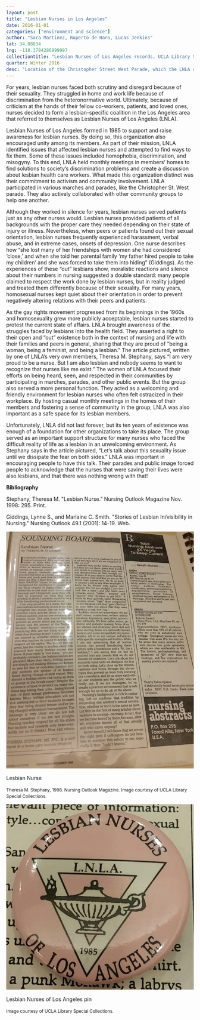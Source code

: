 ```yaml
---
layout: post
title: "Lesbian Nurses in Los Angeles"
date: 2016-01-01
categories: ["environment and science"]
author: "Sara Martinez, Ruperto de Haro, Lucas Jenkins"
lat: 34.08834
lng: -118.3784286999997
collectiontitle: "Lesbian Nurses of Los Angeles records, UCLA Library Special Collections"
quarter: Winter 2016
desc: "Location of the Christopher Street West Parade, which the LNLA organization often participated in."
---
```

For years, lesbian nurses faced both scrutiny and disregard because of their sexuality. They struggled in home and work life because of discrimination from the heteronormative world. Ultimately, because of criticism at the hands of their fellow co-workers, patients, and loved ones, nurses decided to form a lesbian-specific coalition in the Los Angeles area that referred to themselves as Lesbian Nurses of Los Angeles (LNLA).

Lesbian Nurses of Los Angeles formed in 1985 to support and raise awareness for lesbian nurses. By doing so, this organization also encouraged unity among its members. As part of their mission, LNLA identified issues that affected lesbian nurses and attempted to find ways to fix them. Some of these issues included homophobia, discrimination, and misogyny. To this end, LNLA held monthly meetings in members’ homes to find solutions to society’s discrimination problems and create a discussion about lesbian health care workers. What made this organization distinct was their commitment to activism and community involvement. LNLA participated in various marches and parades, like the Christopher St. West parade. They also actively collaborated with other community groups to help one another.

Although they worked in silence for years, lesbian nurses served patients just as any other nurses would. Lesbian nurses provided patients of all backgrounds with the proper care they needed depending on their state of injury or illness. Nevertheless, when peers or patients found out their sexual orientation, lesbian nurses frequently experienced harassment, verbal abuse, and in extreme cases, onsets of depression. One nurse describes how “she lost many of her friendships with women she had considered ‘close,’ and when she told her parental family ‘my father hired people to take my children’ and she was forced to take them into hiding” (Giddings). As the experiences of these “out” lesbians show, moralistic reactions and silence about their numbers in nursing suggested a double standard: many people claimed to respect the work done by lesbian nurses, but in reality judged and treated them differently because of their sexuality. For many years, homosexual nurses kept quiet about their orientation in order to prevent negatively altering relations with their peers and patients.

As the gay rights movement progressed from its beginnings in the 1960s and homosexuality grew more publicly acceptable, lesbian nurses started to protest the current state of affairs. LNLA brought awareness of the struggles faced by lesbians into the health field. They asserted a right to their open and “out” existence both in the context of nursing and life with their families and peers in general, sharing that they are proud of “being a woman, being a feminist, and being a lesbian.” The article pictured, written by one of LNLA’s very own members, Theresa M. Stephany, says “I am very proud to be a nurse. But I am also lesbian and nobody seems to want to recognize that nurses like me exist.” The women of LNLA focused their efforts on being heard, seen, and respected in their communities by participating in marches, parades, and other public events. But the group also served a more personal function. They acted as a welcoming and friendly environment for lesbian nurses who often felt ostracized in their workplace. By hosting casual monthly meetings in the homes of their members and fostering a sense of community in the group, LNLA was also important as a safe space for its lesbian members.

Unfortunately, LNLA did not last forever, but its ten years of existence was enough of a foundation for other organizations to take its place. The group served as an important support structure for many nurses who faced the difficult reality of life as a lesbian in an unwelcoming environment. As Stephany says in the article pictured, “Let’s talk about this sexuality issue until we dissipate the fear on both sides.” LNLA was important in encouraging people to have this talk. Their parades and public image forced people to acknowledge that the nurses that were saving their lives were also lesbians, and that there was nothing wrong with that!


**Bibliography**

Stephany, Theresa M. &quot;Lesbian Nurse.&quot; Nursing Outlook Magazine Nov. 1998: 295. Print.

Giddings, Lynne S., and Marlaine C. Smith. &quot;Stories of Lesbian In/visibility in Nursing.&quot; Nursing Outlook 49.1 (2001): 14-19. Web.


<img src='../images/lesbiannurses1.jpg' alt='Black and white picture of a magazine article.'>
<figcaption><p>Lesbian Nurse</p><p><small>Theresa M. Stephany, 1998. Nursing Outlook Magazine. Image courtesy of UCLA Library Special Collections.</small></p>
<img src='../images/lesbiannurses2.jpg' alt='Pink pin with a triangle and bottle logo'>
<figcaption><p>Lesbian Nurses of Los Angeles pin</p><p><small>Image courtesy of UCLA Library Special Collections.</small></p>
